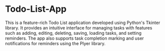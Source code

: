 # Todo-List-App
This is a feature-rich Todo List application developed using Python's Tkinter library. It provides an intuitive interface for managing tasks with features such as adding, editing, deleting, saving, loading tasks, and setting reminders. The app also supports task completion marking and user notifications for reminders using the Plyer library.
